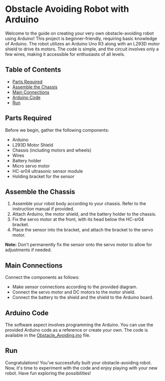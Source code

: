 # Obstacle Avoiding Robot with Arduino

Welcome to the guide on creating your very own obstacle-avoiding robot using Arduino! This project is beginner-friendly, requiring basic knowledge of Arduino. The robot utilizes an Arduino Uno R3 along with an L293D motor shield to drive its motors. The code is simple, and the circuit involves only a few wires, making it accessible for enthusiasts of all levels.

## Table of Contents
- [Parts Required](#parts-required)
- [Assemble the Chassis](#assemble-the-chassis)
- [Main Connections](#main-connections)
- [Arduino Code](#arduino-code)
- [Run](#run)

## Parts Required
Before we begin, gather the following components:
- Arduino
- L293D Motor Shield
- Chassis (including motors and wheels)
- Wires
- Battery holder
- Micro servo motor
- HC-sr04 ultrasonic sensor module
- Holding bracket for the sensor

## Assemble the Chassis
1. Assemble your robot body according to your chassis. Refer to the instruction manual if provided.
2. Attach Arduino, the motor shield, and the battery holder to the chassis.
3. Fix the servo motor at the front, with its head below the HC-sr04 bracket.
4. Place the sensor into the bracket, and attach the bracket to the servo motor.

**Note:** Don't permanently fix the sensor onto the servo motor to allow for adjustments if needed.

## Main Connections
Connect the components as follows:
- Make sensor connections according to the provided diagram.
- Connect the servo motor and DC motors to the motor shield.
- Connect the battery to the shield and the shield to the Arduino board.

## Arduino Code
The software aspect involves programming the Arduino. You can use the provided Arduino code as a reference or create your own. The code is available in the [Obstacle_Avoiding.ino](./Obstacle_Avoiding.ino) file.

## Run
Congratulations! You've successfully built your obstacle-avoiding robot. Now, it's time to experiment with the code and enjoy playing with your new robot. Have fun exploring the possibilities!
